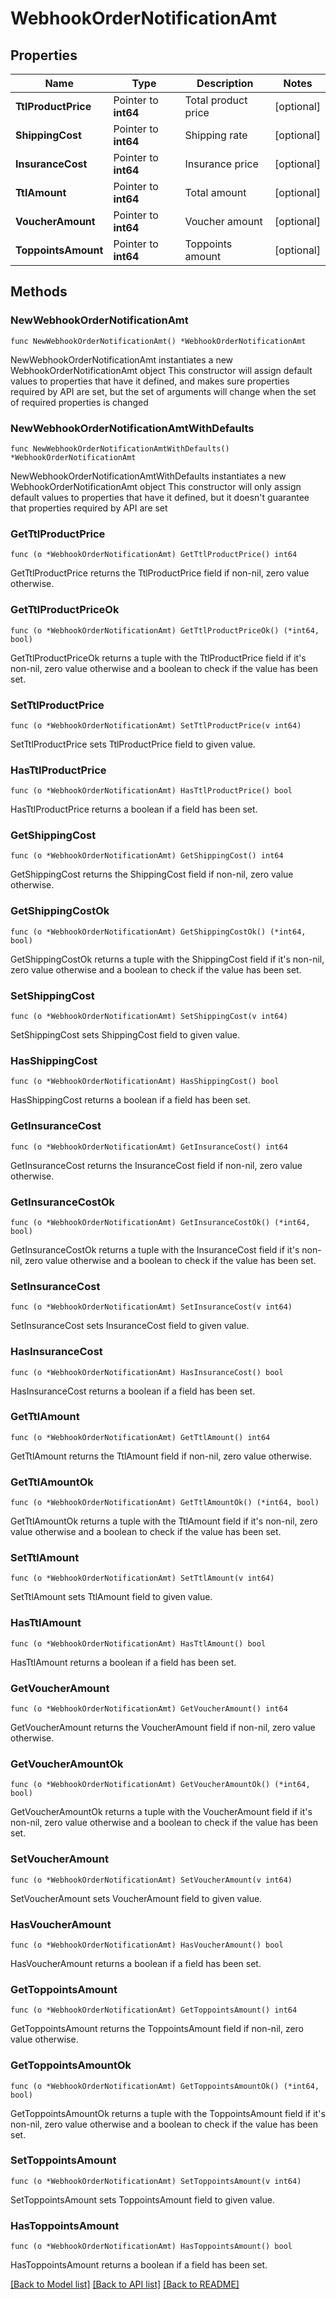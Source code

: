 # WebhookOrderNotificationAmt

## Properties

Name | Type | Description | Notes
------------ | ------------- | ------------- | -------------
**TtlProductPrice** | Pointer to **int64** | Total product price | [optional] 
**ShippingCost** | Pointer to **int64** | Shipping rate | [optional] 
**InsuranceCost** | Pointer to **int64** | Insurance price | [optional] 
**TtlAmount** | Pointer to **int64** | Total amount | [optional] 
**VoucherAmount** | Pointer to **int64** | Voucher amount | [optional] 
**ToppointsAmount** | Pointer to **int64** | Toppoints amount | [optional] 

## Methods

### NewWebhookOrderNotificationAmt

`func NewWebhookOrderNotificationAmt() *WebhookOrderNotificationAmt`

NewWebhookOrderNotificationAmt instantiates a new WebhookOrderNotificationAmt object
This constructor will assign default values to properties that have it defined,
and makes sure properties required by API are set, but the set of arguments
will change when the set of required properties is changed

### NewWebhookOrderNotificationAmtWithDefaults

`func NewWebhookOrderNotificationAmtWithDefaults() *WebhookOrderNotificationAmt`

NewWebhookOrderNotificationAmtWithDefaults instantiates a new WebhookOrderNotificationAmt object
This constructor will only assign default values to properties that have it defined,
but it doesn't guarantee that properties required by API are set

### GetTtlProductPrice

`func (o *WebhookOrderNotificationAmt) GetTtlProductPrice() int64`

GetTtlProductPrice returns the TtlProductPrice field if non-nil, zero value otherwise.

### GetTtlProductPriceOk

`func (o *WebhookOrderNotificationAmt) GetTtlProductPriceOk() (*int64, bool)`

GetTtlProductPriceOk returns a tuple with the TtlProductPrice field if it's non-nil, zero value otherwise
and a boolean to check if the value has been set.

### SetTtlProductPrice

`func (o *WebhookOrderNotificationAmt) SetTtlProductPrice(v int64)`

SetTtlProductPrice sets TtlProductPrice field to given value.

### HasTtlProductPrice

`func (o *WebhookOrderNotificationAmt) HasTtlProductPrice() bool`

HasTtlProductPrice returns a boolean if a field has been set.

### GetShippingCost

`func (o *WebhookOrderNotificationAmt) GetShippingCost() int64`

GetShippingCost returns the ShippingCost field if non-nil, zero value otherwise.

### GetShippingCostOk

`func (o *WebhookOrderNotificationAmt) GetShippingCostOk() (*int64, bool)`

GetShippingCostOk returns a tuple with the ShippingCost field if it's non-nil, zero value otherwise
and a boolean to check if the value has been set.

### SetShippingCost

`func (o *WebhookOrderNotificationAmt) SetShippingCost(v int64)`

SetShippingCost sets ShippingCost field to given value.

### HasShippingCost

`func (o *WebhookOrderNotificationAmt) HasShippingCost() bool`

HasShippingCost returns a boolean if a field has been set.

### GetInsuranceCost

`func (o *WebhookOrderNotificationAmt) GetInsuranceCost() int64`

GetInsuranceCost returns the InsuranceCost field if non-nil, zero value otherwise.

### GetInsuranceCostOk

`func (o *WebhookOrderNotificationAmt) GetInsuranceCostOk() (*int64, bool)`

GetInsuranceCostOk returns a tuple with the InsuranceCost field if it's non-nil, zero value otherwise
and a boolean to check if the value has been set.

### SetInsuranceCost

`func (o *WebhookOrderNotificationAmt) SetInsuranceCost(v int64)`

SetInsuranceCost sets InsuranceCost field to given value.

### HasInsuranceCost

`func (o *WebhookOrderNotificationAmt) HasInsuranceCost() bool`

HasInsuranceCost returns a boolean if a field has been set.

### GetTtlAmount

`func (o *WebhookOrderNotificationAmt) GetTtlAmount() int64`

GetTtlAmount returns the TtlAmount field if non-nil, zero value otherwise.

### GetTtlAmountOk

`func (o *WebhookOrderNotificationAmt) GetTtlAmountOk() (*int64, bool)`

GetTtlAmountOk returns a tuple with the TtlAmount field if it's non-nil, zero value otherwise
and a boolean to check if the value has been set.

### SetTtlAmount

`func (o *WebhookOrderNotificationAmt) SetTtlAmount(v int64)`

SetTtlAmount sets TtlAmount field to given value.

### HasTtlAmount

`func (o *WebhookOrderNotificationAmt) HasTtlAmount() bool`

HasTtlAmount returns a boolean if a field has been set.

### GetVoucherAmount

`func (o *WebhookOrderNotificationAmt) GetVoucherAmount() int64`

GetVoucherAmount returns the VoucherAmount field if non-nil, zero value otherwise.

### GetVoucherAmountOk

`func (o *WebhookOrderNotificationAmt) GetVoucherAmountOk() (*int64, bool)`

GetVoucherAmountOk returns a tuple with the VoucherAmount field if it's non-nil, zero value otherwise
and a boolean to check if the value has been set.

### SetVoucherAmount

`func (o *WebhookOrderNotificationAmt) SetVoucherAmount(v int64)`

SetVoucherAmount sets VoucherAmount field to given value.

### HasVoucherAmount

`func (o *WebhookOrderNotificationAmt) HasVoucherAmount() bool`

HasVoucherAmount returns a boolean if a field has been set.

### GetToppointsAmount

`func (o *WebhookOrderNotificationAmt) GetToppointsAmount() int64`

GetToppointsAmount returns the ToppointsAmount field if non-nil, zero value otherwise.

### GetToppointsAmountOk

`func (o *WebhookOrderNotificationAmt) GetToppointsAmountOk() (*int64, bool)`

GetToppointsAmountOk returns a tuple with the ToppointsAmount field if it's non-nil, zero value otherwise
and a boolean to check if the value has been set.

### SetToppointsAmount

`func (o *WebhookOrderNotificationAmt) SetToppointsAmount(v int64)`

SetToppointsAmount sets ToppointsAmount field to given value.

### HasToppointsAmount

`func (o *WebhookOrderNotificationAmt) HasToppointsAmount() bool`

HasToppointsAmount returns a boolean if a field has been set.


[[Back to Model list]](../README.md#documentation-for-models) [[Back to API list]](../README.md#documentation-for-api-endpoints) [[Back to README]](../README.md)


